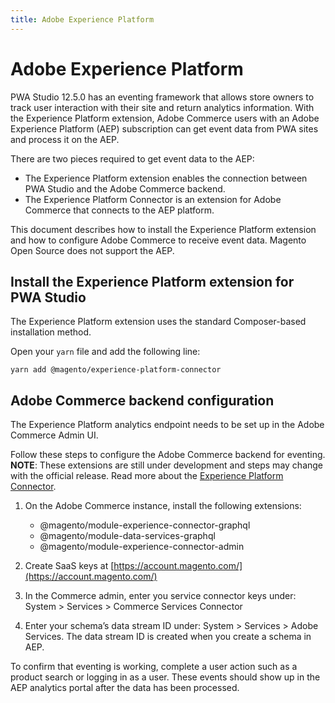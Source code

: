 ```yaml
---
title: Adobe Experience Platform
---
```


# Adobe Experience Platform

PWA Studio 12.5.0 has an eventing framework that allows store owners to track user interaction with their site and return analytics information.
With the Experience Platform extension, Adobe Commerce users with an Adobe Experience Platform (AEP) subscription can get event data from PWA sites and process it on the AEP.

There are two pieces required to get event data to the AEP:

- The Experience Platform extension enables the connection between PWA Studio and the Adobe Commerce backend.
- The Experience Platform Connector is an extension for Adobe Commerce that connects to the AEP platform.

This document describes how to install the Experience Platform extension and how to configure Adobe Commerce to receive event data.
Magento Open Source does not support the AEP.

## Install the Experience Platform extension for PWA Studio

The Experience Platform extension uses the standard Composer-based installation method.

Open your `yarn` file and add the following line:

```terminal
yarn add @magento/experience-platform-connector
```

## Adobe Commerce backend configuration

The Experience Platform analytics endpoint needs to be set up in the Adobe Commerce Admin UI.

Follow these steps to configure the Adobe Commerce backend for eventing. **NOTE**: These extensions are still under development and steps may change with the official release. Read more about the [Experience Platform Connector](https://experienceleague.adobe.com/docs/commerce-merchant-services/experience-platform-connector/connect-data.html).

1. On the Adobe Commerce instance, install the following extensions:

   - @magento/module-experience-connector-graphql
   - @magento/module-data-services-graphql
   - @magento/module-experience-connector-admin

1. Create SaaS keys at [https://account.magento.com/](https://account.magento.com/)

1. In the Commerce admin, enter you service connector keys under: System > Services > Commerce Services Connector

1. Enter your schema’s data stream ID under: System > Services > Adobe Services. The data stream ID is created when you create a schema in AEP.

To confirm that eventing is working, complete a user action such as a product search or logging in as a user. These events should show up in the AEP analytics portal after the data has been processed.
